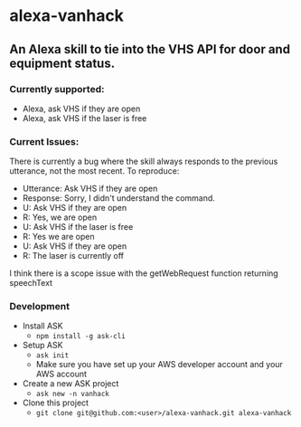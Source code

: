 # alexa-vanhack

## An Alexa skill to tie into the VHS API for door and equipment status. 

### Currently supported:
* Alexa, ask VHS if they are open
* Alexa, ask VHS if the laser is free

### Current Issues:
There is currently a bug where the skill always responds to the previous utterance, not the most recent.  To reproduce:

* Utterance:  Ask VHS if they are open
* Response: Sorry, I didn't understand the command.
* U: Ask VHS if they are open
* R: Yes, we are open
* U: Ask VHS if the laser is free
* R: Yes we are open
* U: Ask VHS if they are open
* R: The laser is currently off

I think there is a scope issue with the getWebRequest function returning speechText

### Development

- Install ASK
  - `npm install -g ask-cli`
- Setup ASK
  - `ask init`
  - Make sure you have set up your AWS developer account and your AWS account
- Create a new ASK project
  - `ask new -n vanhack`
- Clone this project
  - `git clone git@github.com:<user>/alexa-vanhack.git alexa-vanhack`

